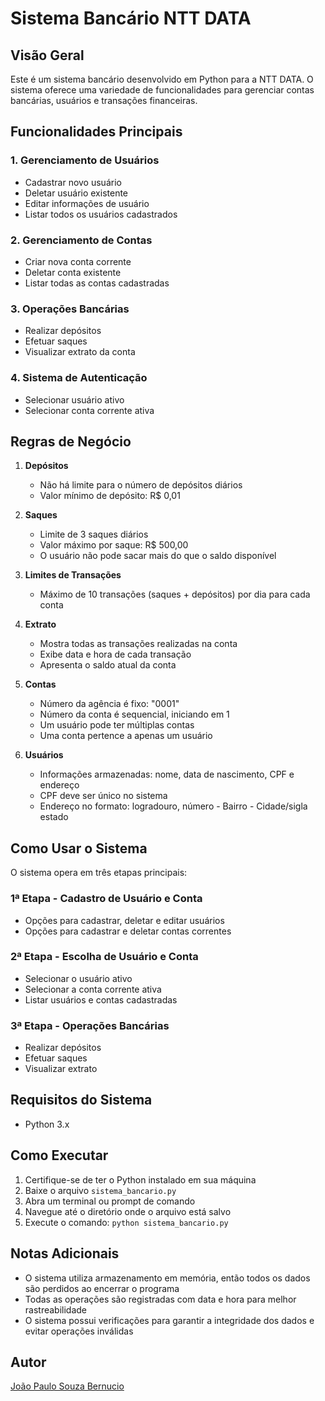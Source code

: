 # Sistema Bancário NTT DATA

## Visão Geral

Este é um sistema bancário desenvolvido em Python para a NTT DATA. O sistema oferece uma variedade de funcionalidades para gerenciar contas bancárias, usuários e transações financeiras.

## Funcionalidades Principais

### 1. Gerenciamento de Usuários
- Cadastrar novo usuário
- Deletar usuário existente
- Editar informações de usuário
- Listar todos os usuários cadastrados

### 2. Gerenciamento de Contas
- Criar nova conta corrente
- Deletar conta existente
- Listar todas as contas cadastradas

### 3. Operações Bancárias
- Realizar depósitos
- Efetuar saques
- Visualizar extrato da conta

### 4. Sistema de Autenticação
- Selecionar usuário ativo
- Selecionar conta corrente ativa

## Regras de Negócio

1. **Depósitos**
   - Não há limite para o número de depósitos diários
   - Valor mínimo de depósito: R$ 0,01

2. **Saques**
   - Limite de 3 saques diários
   - Valor máximo por saque: R$ 500,00
   - O usuário não pode sacar mais do que o saldo disponível

3. **Limites de Transações**
   - Máximo de 10 transações (saques + depósitos) por dia para cada conta

4. **Extrato**
   - Mostra todas as transações realizadas na conta
   - Exibe data e hora de cada transação
   - Apresenta o saldo atual da conta

5. **Contas**
   - Número da agência é fixo: "0001"
   - Número da conta é sequencial, iniciando em 1
   - Um usuário pode ter múltiplas contas
   - Uma conta pertence a apenas um usuário

6. **Usuários**
   - Informações armazenadas: nome, data de nascimento, CPF e endereço
   - CPF deve ser único no sistema
   - Endereço no formato: logradouro, número - Bairro - Cidade/sigla estado

## Como Usar o Sistema

O sistema opera em três etapas principais:

### 1ª Etapa - Cadastro de Usuário e Conta
- Opções para cadastrar, deletar e editar usuários
- Opções para cadastrar e deletar contas correntes

### 2ª Etapa - Escolha de Usuário e Conta
- Selecionar o usuário ativo
- Selecionar a conta corrente ativa
- Listar usuários e contas cadastradas

### 3ª Etapa - Operações Bancárias
- Realizar depósitos
- Efetuar saques
- Visualizar extrato

## Requisitos do Sistema

- Python 3.x

## Como Executar

1. Certifique-se de ter o Python instalado em sua máquina
2. Baixe o arquivo `sistema_bancario.py`
3. Abra um terminal ou prompt de comando
4. Navegue até o diretório onde o arquivo está salvo
5. Execute o comando: `python sistema_bancario.py`

## Notas Adicionais

- O sistema utiliza armazenamento em memória, então todos os dados são perdidos ao encerrar o programa
- Todas as operações são registradas com data e hora para melhor rastreabilidade
- O sistema possui verificações para garantir a integridade dos dados e evitar operações inválidas

## Autor

[João Paulo Souza Bernucio](https://www.linkedin.com/in/joaobernucio/)
